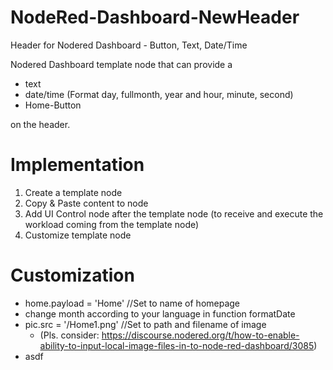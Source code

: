 # NodeRed-Dashboard-NewHeader
Header for Nodered Dashboard - Button, Text, Date/Time

Nodered Dashboard template node that can provide a 
- text
- date/time (Format day, fullmonth, year and hour, minute, second)
- Home-Button 

on the header.

# Implementation
1. Create a template node
2. Copy & Paste content to node
3. Add UI Control node after the template node (to receive and execute the workload coming from the template node)
3. Customize template node

# Customization

- home.payload = 'Home' //Set to name of homepage
- change month according to your language in function formatDate
- pic.src = '/Home1.png' //Set to path and filename of image 
  - (Pls. consider: https://discourse.nodered.org/t/how-to-enable-ability-to-input-local-image-files-in-to-node-red-dashboard/3085)
- asdf


